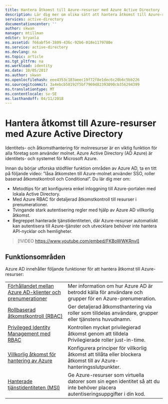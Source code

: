 ```yaml
---
title: Hantera åtkomst till Azure-resurser med Azure Active Directory
description: Lär dig mer om olika sätt att hantera åtkomst till Azure-resurser med hjälp av olika funktioner i Azure Active Directory.
services: active-directory
documentationcenter: ''
author: skwan
manager: mtillman
editor: bryanla
ms.assetid: f66abf54-3809-436c-92b6-018e1179780e
ms.service: active-directory
ms.devlang: na
ms.topic: article
ms.tgt_pltfrm: na
ms.workload: identity
ms.date: 10/05/2017
ms.author: skwan
ms.openlocfilehash: eee4353c183aeec19f72f8e1dec6c20b6c5bb226
ms.sourcegitcommit: 3a4ebcb58192f5bf7969482393090cb356294399
ms.translationtype: MT
ms.contentlocale: sv-SE
ms.lasthandoff: 04/11/2018
---
```

# <a name="manage-access-to-azure-resources-with-azure-active-directory"></a>Hantera åtkomst till Azure-resurser med Azure Active Directory

Identitets- och åtkomsthantering för molnresurser är en viktig funktion för alla företag som använder molnet. Azure Active Directory (AD Azure) är identitets- och systemet för Microsoft Azure.  

Innan du börjar utforska stödfiler funktion områden av Azure AD, ta en titt på följande video: ”låsa åtkomsten till Azure-molnet använder SSO, roller baserad åtkomstkontroll och Conditional”. Du lär dig mer om:

- Metodtips för att konfigurera enkel inloggning till Azure-portalen med lokala Active Directory.
- Med Azure RBAC för detaljerad åtkomstkontroll till resurser i prenumerationer.
- Tvingande stark autentisering regler med hjälp av Azure AD villkorlig åtkomst.
- Begreppet hanterade tjänstidentiteten, där Azure-resurser automatiskt kan autentisera till Azure-tjänster och utvecklare behöver inte hantera API-nycklar och hemligheter.

> [!VIDEO https://www.youtube.com/embed/FKBoWWKRnvI]

## <a name="feature-areas"></a>Funktionsområden
Azure AD innehåller följande funktioner för att hantera åtkomst till Azure-resurser:

|||
|---|---|
| [Förhållandet mellan Azure AD-klienter och prenumerationer](active-directory-understanding-resource-access.md) | Mer information om hur Azure AD är betrodd källa för användare och grupper för en Azure-prenumeration. |
| [Rollbaserad åtkomstkontroll (RBAC)](role-based-access-control-what-is.md) | Ger detaljerad åtkomsthantering via roller som tilldelas användare, grupper eller tjänstens huvudnamn. |
| [Privileged Identity Management med RBAC](pim-azure-resource.md) | Kontrollen mycket privilegierad åtkomst genom att tilldela Privilegierade roller just-in-time. |
| [Villkorlig åtkomst för hantering av Azure](conditional-access-azure-management.md) | Konfigurera principer för villkorlig åtkomst att tillåta eller blockera åtkomst till av Azure-hanteringsslutpunkter. |
| [Hanterade tjänstidentiteten (MSI)](msi-overview.md) | Ge Azure-resurser som virtuella datorer som sin egen identitet så att du inte behöver placera autentiseringsuppgifter i din kod. |

 